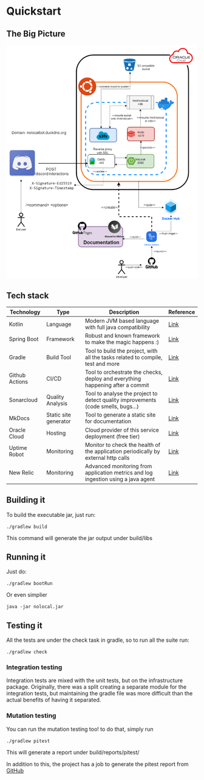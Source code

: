 # Quickstart

## The Big Picture 
![NoLocal Diagram](img/diagram.png)


## Tech stack

| Technology     | Type                  | Description                                                                        | Reference                                      |
|----------------|-----------------------|------------------------------------------------------------------------------------|------------------------------------------------|
| Kotlin         | Language              | Modern JVM based language with full java compatibility                             | [Link](https://kotlinlang.org/)                |
| Spring Boot    | Framework             | Robust and known framework to make the magic happens :)                            | [Link](https://spring.io/projects/spring-boot) |
| Gradle         | Build Tool            | Tool to build the project, with all the tasks related to compile, test and more    | [Link](https://gradle.org/)                    |
| Github Actions | CI/CD                 | Tool to orchestrate the checks, deploy and everything happening after a commit     | [Link](https://github.com/features/actions)    |
| Sonarcloud     | Quality Analysis      | Tool to analyse the project to detect quality improvements (code smells, bugs...)  | [Link](https://sonarcloud.io/)                 |
| MkDocs         | Static site generator | Tool to generate a static site for documentation                                   | [Link](https://www.mkdocs.org/)                |
| Oracle Cloud   | Hosting               | Cloud provider of this service deployment (free tier)                              | [Link](https://www.oracle.com/cloud/)          |
| Uptime Robot   | Monitoring            | Monitor to check the health of the application periodically by external http calls | [Link](https://uptimerobot.com/)               |
| New Relic      | Monitoring            | Advanced monitoring from application metrics and log ingestion using a java agent  | [Link](https://docs.newrelic.com//)            |

## Building it

To build the executable jar, just run:

    ./gradlew build

This command will generate the jar output under build/libs

## Running it

Just do:

    ./gradlew bootRun

Or even simplier
    
    java -jar nolocal.jar

## Testing it 
All the tests are under the check task in gradle, so to run all the suite run:

    ./gradlew check

### Integration testing
Integration tests are mixed with the unit tests, but on the infrastructure package.
Originally, there was a split creating a separate module for the integration tests, but maintaining the gradle file was
more difficult than the actual benefits of having it separated.


### Mutation testing
You can run the mutation testing too! to do that, simply run
    
    ./gradlew pitest

This will generate a report under build/reports/pitest/

In addition to this, the project has a job to generate the pitest report from 
[GitHub](https://github.com/datocal/nolocal/actions/workflows/mutation.yml )